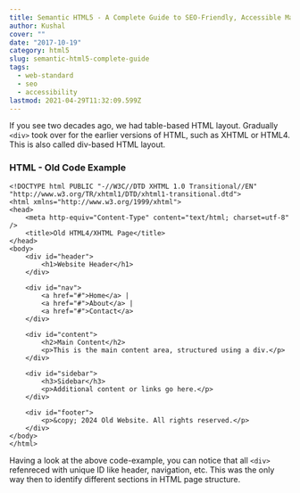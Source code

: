 ```yaml
---
title: Semantic HTML5 - A Complete Guide to SEO-Friendly, Accessible Markup
author: Kushal
cover: ""
date: "2017-10-19"
category: html5
slug: semantic-html5-complete-guide
tags:
  - web-standard
  - seo
  - accessibility
lastmod: 2021-04-29T11:32:09.599Z
---
```

If you see two decades ago, we had table-based HTML layout. Gradually `<div>` took over for the earlier versions of HTML, such as XHTML or HTML4. This is also called div-based HTML layout.
 
### HTML - Old Code Example
```
<!DOCTYPE html PUBLIC "-//W3C//DTD XHTML 1.0 Transitional//EN" "http://www.w3.org/TR/xhtml1/DTD/xhtml1-transitional.dtd">
<html xmlns="http://www.w3.org/1999/xhtml">
<head>
    <meta http-equiv="Content-Type" content="text/html; charset=utf-8" />
    <title>Old HTML4/XHTML Page</title>
</head>
<body>
    <div id="header">
        <h1>Website Header</h1>
    </div>
    
    <div id="nav">
        <a href="#">Home</a> | 
        <a href="#">About</a> | 
        <a href="#">Contact</a>
    </div>
    
    <div id="content">
        <h2>Main Content</h2>
        <p>This is the main content area, structured using a div.</p>
    </div>
    
    <div id="sidebar">
        <h3>Sidebar</h3>
        <p>Additional content or links go here.</p>
    </div>
    
    <div id="footer">
        <p>&copy; 2024 Old Website. All rights reserved.</p>
    </div>
</body>
</html>
```
Having a look at the above code-example, you can notice that all `<div>` refenreced with unique ID like header, navigation, etc. This was the only way then to identify different sections in HTML page structure.

<!--stackedit_data:
eyJoaXN0b3J5IjpbLTY2OTI0MDA2NywxMDQxOTM5ODU5LDE0OT
A5MjI5NTAsMTE2MTU0MDk4NiwxNzk2NzAwNzEzLDQ0MTk4NjM1
MCwtMTk5ODUxNzM3MF19
-->